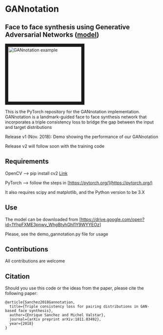 # GANnotation
## Face to face synthesis using Generative Adversarial Networks ([model](https://drive.google.com/open?id=1YhpFXME3pnwy_WhgBtyhGhI1Y9WYYEOz))

<a href="https://www.youtube.com/watch?v=-8r7zexg4yg
" target="_blank"><img src="https://esanchezlozano.github.io/files/test_gannotation.gif" 
alt="GANnotation example" width="240" height="180" border="10" /></a>

This is the PyTorch repository for the GANnotation implementation. GANnotation is a landmark-guided face to face synthesis network that incorporates a triple consistency loss to bridge the gap between the input and target distributions

Release v1 (Nov. 2018): Demo showing the performance of our GANnotation

Release v2 will follow soon with the training code

## Requirements

OpenCV --> pip install cv2 [Link](http://opencv-python-tutroals.readthedocs.io/en/latest/)

PyTorch --> follow the steps in [https://pytorch.org/](https://pytorch.org/)

It also requires scipy and matplotlib, and the Python version to be 3.X 


## Use

The model can be downloaded from [https://drive.google.com/open?id=1YhpFXME3pnwy_WhgBtyhGhI1Y9WYYEOz]

Please, see the demo_gannotation.py file for usage


## Contributions

All contributions are welcome

## Citation

Should you use this code or the ideas from the paper, please cite the following paper:

```
@article{Sanchez2018Gannotation,
  title={Triple consistency loss for pairing distributions in GAN-based face synthesis},
  author={Enrique Sanchez and Michel Valstar},
  journal={arXiv preprint arXiv:1811.03492},
  year={2018}
}
```